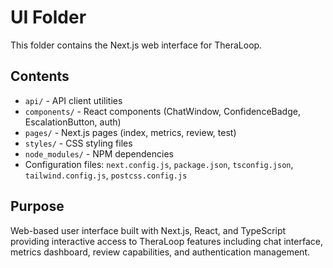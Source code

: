 # UI Folder

This folder contains the Next.js web interface for TheraLoop.

## Contents
- `api/` - API client utilities
- `components/` - React components (ChatWindow, ConfidenceBadge, EscalationButton, auth)
- `pages/` - Next.js pages (index, metrics, review, test)
- `styles/` - CSS styling files
- `node_modules/` - NPM dependencies
- Configuration files: `next.config.js`, `package.json`, `tsconfig.json`, `tailwind.config.js`, `postcss.config.js`

## Purpose
Web-based user interface built with Next.js, React, and TypeScript providing interactive access to TheraLoop features including chat interface, metrics dashboard, review capabilities, and authentication management.